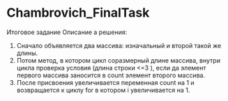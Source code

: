 # Chambrovich_FinalTask
Итоговое задание
Описание а решения:
1) Сначало объявляется два массива: изначальный и второй такой же длины. 
2) Потом метод, в котором цикл соразмерный длине массива, внутри цикла проверка условия (длина строки <=3 ), если да элемент первого массива заносится в count элемент второго массива. 
3) После присвоения увеличивается переменная count на 1 и возвращается к циклу for в котором i увеличивается на 1. 

